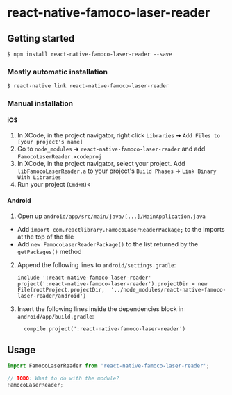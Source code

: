 # react-native-famoco-laser-reader

## Getting started

`$ npm install react-native-famoco-laser-reader --save`

### Mostly automatic installation

`$ react-native link react-native-famoco-laser-reader`

### Manual installation


#### iOS

1. In XCode, in the project navigator, right click `Libraries` ➜ `Add Files to [your project's name]`
2. Go to `node_modules` ➜ `react-native-famoco-laser-reader` and add `FamocoLaserReader.xcodeproj`
3. In XCode, in the project navigator, select your project. Add `libFamocoLaserReader.a` to your project's `Build Phases` ➜ `Link Binary With Libraries`
4. Run your project (`Cmd+R`)<

#### Android

1. Open up `android/app/src/main/java/[...]/MainApplication.java`
  - Add `import com.reactlibrary.FamocoLaserReaderPackage;` to the imports at the top of the file
  - Add `new FamocoLaserReaderPackage()` to the list returned by the `getPackages()` method
2. Append the following lines to `android/settings.gradle`:
  	```
  	include ':react-native-famoco-laser-reader'
  	project(':react-native-famoco-laser-reader').projectDir = new File(rootProject.projectDir, 	'../node_modules/react-native-famoco-laser-reader/android')
  	```
3. Insert the following lines inside the dependencies block in `android/app/build.gradle`:
  	```
      compile project(':react-native-famoco-laser-reader')
  	```


## Usage
```javascript
import FamocoLaserReader from 'react-native-famoco-laser-reader';

// TODO: What to do with the module?
FamocoLaserReader;
```
